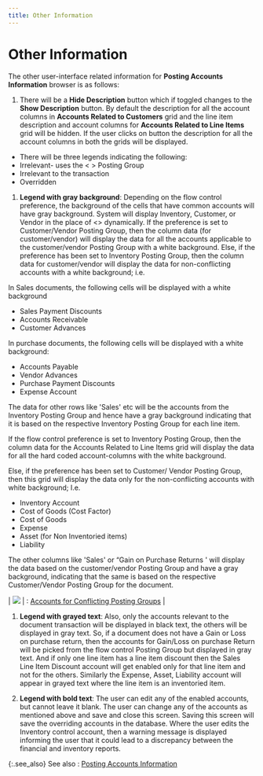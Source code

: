 ```yaml
---
title: Other Information
---
```


# Other Information


The other user-interface related information for **Posting 
 Accounts Information** browser is as follows:

1. There will  be a **Hide Description** button which  if toggled changes to the **Show Description**  button. By default the description for all the account columns in **Accounts Related to Customers** grid and  the line item description and account columns for **Accounts 
 Related to Line Items** grid will be hidden. If the user clicks on  button the description for all the account columns in both the grids will  be displayed.
- There will  be three legends indicating the following:
- Irrelevant-  uses the < > Posting Group
- Irrelevant  to the transaction
- Overridden


1. **Legend 
 with gray background**: Depending on the flow control preference,  the background of the cells that have common accounts will have gray background.  System will display Inventory, Customer, or Vendor in the place of <>  dynamically. If the preference is set to Customer/Vendor Posting Group,  then the column data (for customer/vendor) will display the data for all  the accounts applicable to the customer/vendor Posting Group with a white  background. Else, if the preference has been set to Inventory Posting  Group, then the column data for customer/vendor will display the data  for non-conflicting accounts with a white background; i.e.



In Sales documents, the following cells will  be displayed with a white background

- Sales Payment  Discounts
- Accounts Receivable
- Customer Advances



In purchase documents, the following cells  will be displayed with a white background:

- Accounts Payable
- Vendor Advances
- Purchase Payment  Discounts
- Expense Account



The data for other rows like 'Sales' etc  will be the accounts from the Inventory Posting Group and hence have a  gray background indicating that it is based on the respective Inventory  Posting Group for each line item.


If the flow control preference is set to  Inventory Posting Group, then the column data for the Accounts Related  to Line Items grid will display the data for all the hard coded account-columns  with the white background.


Else, if the preference has been set to Customer/  Vendor Posting Group, then this grid will display the data only for the  non-conflicting accounts with white background; I.e.

- Inventory Account
- Cost of Goods  (Cost Factor)
- Cost of Goods
- Expense
- Asset (for  Non Inventoried items)
- Liability



The other columns like 'Sales' or “Gain on  Purchase Returns ' will display the data based on the customer/vendor  Posting Group and have a gray background, indicating that the same is  based on the respective Customer/Vendor Posting Group for the document.


| ![]({{site.sp_baseurl}}/img/lens.gif) | : [Accounts  for Conflicting Posting Groups]({{site.bp_chm}}/misc/miscellaneous_others_others_2_steps.html) |


1. **Legend with grayed 
 text**: Also, only the accounts relevant to the document transaction  will be displayed in black text, the others will be displayed in gray  text. So, if a document does not have a Gain or Loss on purchase return,  then the accounts for Gain/Loss on purchase Return will be picked from  the flow control Posting Group but displayed in gray text. And if only  one line item has a line item discount then the Sales Line Item Discount  account will get enabled only for that line item and not for the others.  Similarly the Expense, Asset, Liability account will appear in grayed  text where the line item is an inventoried item.


1. **Legend 
 with bold text**: The user can edit any of the enabled accounts,  but cannot leave it blank. The user can change any of the accounts as  mentioned above and save and close this screen. Saving this screen will  save the overriding accounts in the database. Where the user edits the  Inventory control account, then a warning message is displayed informing  the user that it could lead to a discrepancy between the financial and  inventory reports.



{:.see_also}
See also
: [Posting  Accounts Information]({{site.sp_baseurl}}/sales-docs/docs-profile/options/docs/posting_accounts_information_doc_info_common_sales_document_options.html)
